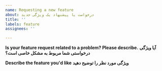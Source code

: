 ```yaml
---
name: Requesting a new feature
about: درخواست یا پیشنهاد یک ویژگی جدید
title: ''
labels: feature
assignees: ''

---
```


**Is your feature request related to a problem? Please describe.**
**آیا ویژگی درخواستی شما مربوط به مشکل خاصی است؟**


**Describe the feature you'd like**
**ویژگی مورد نظر را توضیح دهید**
